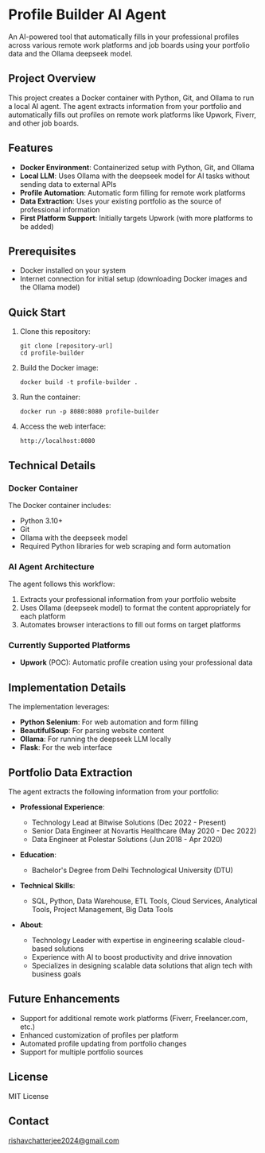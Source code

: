 # Profile Builder AI Agent

An AI-powered tool that automatically fills in your professional profiles across various remote work platforms and job boards using your portfolio data and the Ollama deepseek model.

## Project Overview

This project creates a Docker container with Python, Git, and Ollama to run a local AI agent. The agent extracts information from your portfolio and automatically fills out profiles on remote work platforms like Upwork, Fiverr, and other job boards.

## Features

- **Docker Environment**: Containerized setup with Python, Git, and Ollama
- **Local LLM**: Uses Ollama with the deepseek model for AI tasks without sending data to external APIs
- **Profile Automation**: Automatic form filling for remote work platforms
- **Data Extraction**: Uses your existing portfolio as the source of professional information
- **First Platform Support**: Initially targets Upwork (with more platforms to be added)

## Prerequisites

- Docker installed on your system
- Internet connection for initial setup (downloading Docker images and the Ollama model)

## Quick Start

1. Clone this repository:
   ```
   git clone [repository-url]
   cd profile-builder
   ```

2. Build the Docker image:
   ```
   docker build -t profile-builder .
   ```

3. Run the container:
   ```
   docker run -p 8080:8080 profile-builder
   ```

4. Access the web interface:
   ```
   http://localhost:8080
   ```

## Technical Details

### Docker Container

The Docker container includes:
- Python 3.10+
- Git
- Ollama with the deepseek model
- Required Python libraries for web scraping and form automation

### AI Agent Architecture

The agent follows this workflow:
1. Extracts your professional information from your portfolio website
2. Uses Ollama (deepseek model) to format the content appropriately for each platform
3. Automates browser interactions to fill out forms on target platforms

### Currently Supported Platforms

- **Upwork** (POC): Automatic profile creation using your professional data

## Implementation Details

The implementation leverages:
- **Python Selenium**: For web automation and form filling
- **BeautifulSoup**: For parsing website content
- **Ollama**: For running the deepseek LLM locally
- **Flask**: For the web interface

## Portfolio Data Extraction

The agent extracts the following information from your portfolio:

- **Professional Experience**:
  - Technology Lead at Bitwise Solutions (Dec 2022 - Present)
  - Senior Data Engineer at Novartis Healthcare (May 2020 - Dec 2022)
  - Data Engineer at Polestar Solutions (Jun 2018 - Apr 2020)

- **Education**:
  - Bachelor's Degree from Delhi Technological University (DTU)

- **Technical Skills**:
  - SQL, Python, Data Warehouse, ETL Tools, Cloud Services, Analytical Tools, Project Management, Big Data Tools

- **About**:
  - Technology Leader with expertise in engineering scalable cloud-based solutions
  - Experience with AI to boost productivity and drive innovation
  - Specializes in designing scalable data solutions that align tech with business goals

## Future Enhancements

- Support for additional remote work platforms (Fiverr, Freelancer.com, etc.)
- Enhanced customization of profiles per platform
- Automated profile updating from portfolio changes
- Support for multiple portfolio sources

## License

MIT License

## Contact

rishavchatterjee2024@gmail.com